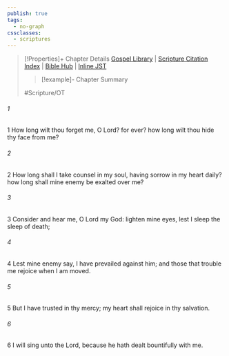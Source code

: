 ```yaml
---
publish: true
tags:
  - no-graph
cssclasses:
  - scriptures
---
```

>[!Properties]+ Chapter Details
>[Gospel Library](https://churchofjesuschrist.org/study/scriptures/ot/ps/13?lang=eng)    |    [Scripture Citation Index](https://scriptures.byu.edu/#0770d::c0770d)    |    [Bible Hub](https://biblehub.com/psalms/13.htm)    |    [Inline JST](https://scripturetoolbox.com/html/ic/Psalms/13.html)
>>[!example]- Chapter Summary
>> 
> 
>
>#Scripture/OT
###### 1
1 How long wilt thou forget me, O Lord? for ever? how long wilt thou hide thy face from me?
###### 2
2 How long shall I take counsel in my soul, having sorrow in my heart daily? how long shall mine enemy be exalted over me?
###### 3
3 Consider and hear me, O Lord my God: lighten mine eyes, lest I sleep the sleep of death;
###### 4
4 Lest mine enemy say, I have prevailed against him; and those that trouble me rejoice when I am moved.
###### 5
5 But I have trusted in thy mercy; my heart shall rejoice in thy salvation.
###### 6
6 I will sing unto the Lord, because he hath dealt bountifully with me.
